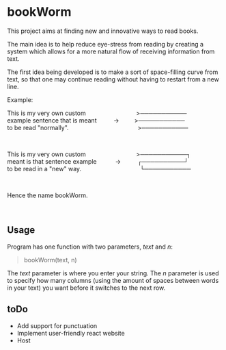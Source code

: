 # bookWorm

This project aims at finding new and innovative ways to read books.

The main idea is to help reduce eye-stress from reading by creating a system which allows for a more natural flow of receiving information from text.

The first idea being developed is to make a sort of space-filling curve from text, so that one may continue reading without having to restart from a new line.

Example:

This is my very own custom                              >───────────\
example sentence that is meant          ->         >───────────\
to be read "normally".                                         >───────────

<br />

This is my very own custom                              >───────────┐\
meant is that sentence example           ->          ┌──────────┘\
to be read in a "new" way.                                   └───────────

<br />

Hence the name bookWorm.

<br />

## Usage

Program has one function with two parameters, *text* and *n*:
>bookWorm(text, n)

The *text* parameter is where you enter your string.
The *n* parameter is used to specify how many columns (using the amount of spaces between words in your text) you want before it switches to the next row.

## toDo
 - Add support for punctuation
 - Implement user-friendly react website
 - Host
